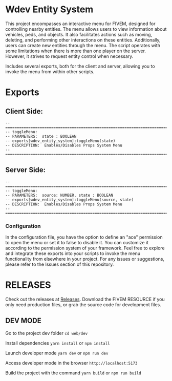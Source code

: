 # Wdev Entity System


This project encompasses an interactive menu for FIVEM, designed for controlling nearby entities. The menu allows users to view information about vehicles, peds, and objects. It also facilitates actions such as moving, deleting, and performing other interactions on these entities. Additionally, users can create new entities through the menu.
The script operates with some limitations when there is more than one player on the server. However, it strives to request entity control when necessary.

Includes several exports, both for the client and server, allowing you to invoke the menu from within other scripts.

# Exports
## Client Side:
```
-- =============================================================================
-- toggleMenu:
-- PARAMETERS:  state : BOOLEAN
-- exports[wdev_entity_system]:toggleMenu(state)
-- DESCRIPTION:  Enables/Disables Props System Menu
-- =============================================================================
```

## Server Side:
```
-- =============================================================================
-- toggleMenu:
-- PARAMETERS:  source: NUMBER, state : BOOLEAN
-- exports[wdev_entity_system]:toggleMenu(source, state)
-- DESCRIPTION:  Enables/Disables Props System Menu
-- =============================================================================
```

### Configuration
In the configuration file, you have the option to define an "ace" permission to open the menu or set it to false to disable it. You can customize it according to the permission system of your framework.
Feel free to explore and integrate these exports into your scripts to invoke the menu functionality from elsewhere in your project.
For any issues or suggestions, please refer to the Issues section of this repository.

# RELEASES
Check out the releases at [Releases](https://github.com/wesleyadryel/wdev_entity_system/releases). Download the FIVEM RESOURCE if you only need production files, or grab the source code for development files.

## DEV MODE
Go to the project dev folder
```cd web/dev```

Install dependencies
```yarn install``` or ```npm install```

Launch developer mode
```yarn dev``` or ```npm run dev```

Access developer mode in the browser
```http://localhost:5173```

Build the project with the command
```yarn build``` or ```npm run build```

